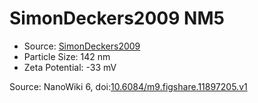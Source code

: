 <a name="material" />

# SimonDeckers2009 NM5
<script type="application/ld+json">
  {
    "@context": "https://schema.org/",
    "@type": "ChemicalSubstance",
    "@id": "https://egonw.github.io/nanowiki/nanowiki174.html#material",
    "http://purl.org/dc/terms/conformsTo":
      {
        "@type": "CreativeWork",
        "@id": "https://bioschemas.org/profiles/ChemicalSubstance/0.4-RELEASE/"
      },
    "identfier": "174",
    "name": "SimonDeckers2009 NM5",
    "url": "https://egonw.github.io/nanowiki/nanowiki174.html#material",
    "sameAs": "http://127.0.0.1/mediawiki/index.php/Special:URIResolver/SimonDeckers2009_NM5"
  }
</script>


* Source: [SimonDeckers2009](articleSimonDeckers2009.md)
* Particle Size: 142 nm
* Zeta Potential: -33 mV


Source: NanoWiki 6, doi:[10.6084/m9.figshare.11897205.v1](https://doi.org/10.6084/m9.figshare.11897205.v1)

